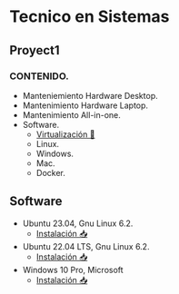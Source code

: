 # Tecnico en Sistemas
## Proyect1

### CONTENIDO.
* Manteniemiento Hardware Desktop.
* Mantenimiento Hardware Laptop.
* Mantenimiento All-in-one.
* Software.
  * [Virtualización 🚸](/VirtualBox.md)
  * Linux.
  * Windows.
  * Mac.
  * Docker.

## Software

* Ubuntu 23.04, Gnu Linux 6.2.
  * [Instalación 📥](/InstalaciónUbuntu.md)
* Ubuntu 22.04 LTS, Gnu Linux 6.2.
  * [Instalación 📥]( /InstalaciónUbuntu22.04.md)
* Windows 10 Pro, Microsoft
  * [Instalación 📥](/InstalaciónWindows10.md)